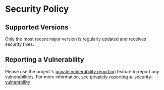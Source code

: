 # Security Policy

## Supported Versions

Only the most recent major version is regularly updated and receives security fixes.

## Reporting a Vulnerability

Please use the project's [private vulnerability reporting](https://github.com/medizininformatik-initiative/torch/security/advisories) feature to report any vulnerabilities. For more information, see [privately-reporting-a-security-vulnerability](https://docs.github.com/en/code-security/security-advisories/guidance-on-reporting-and-writing/privately-reporting-a-security-vulnerability)
